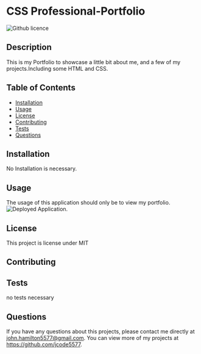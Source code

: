 # CSS Professional-Portfolio
  ![Github licence](http://img.shields.io/badge/license-MIT-blue.svg)
  
  ## Description 
  This is my Portfolio to showcase a little bit about me, and a few of my  projects.Including some HTML and CSS.
  ## Table of Contents
  * [Installation](#installation)
  * [Usage](#usage)
  * [License](#license)
  * [Contributing](#contributing)
  * [Tests](#tests)
  * [Questions](#questions)
  
  ## Installation 
  No Installation is necessary.
  ## Usage 
  The usage of this application should only be to view my portfolio.![Deployed Application.](https://jcode5577.github.io/John-Hamilton-Professional-Portfolio/)
  ## License 
  This project is license under MIT
  ## Contributing 
  
  ## Tests
  no tests necessary
  ## Questions
  If you have any questions about this projects, please contact me directly at john.hamilton5577@gmail.com. You can view more of my projects at https://github.com/jcode5577.
